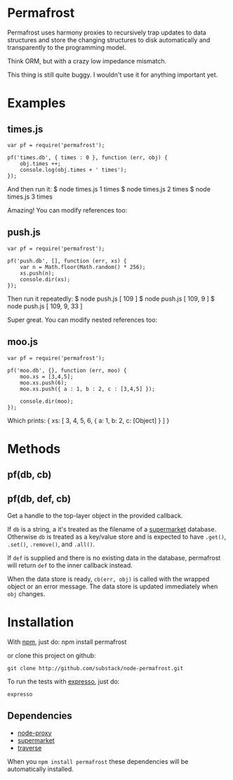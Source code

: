 Permafrost
==========

Permafrost uses harmony proxies to recursively trap updates to data structures
and store the changing structures to disk automatically and transparently to the
programming model.

Think ORM, but with a crazy low impedance mismatch.

This thing is still quite buggy. I wouldn't use it for anything important yet.

Examples
========

times.js
--------

    var pf = require('permafrost');
    
    pf('times.db', { times : 0 }, function (err, obj) {
        obj.times ++;
        console.log(obj.times + ' times');
    });

And then run it:
    $ node times.js 
    1 times
    $ node times.js 
    2 times
    $ node times.js 
    3 times

Amazing! You can modify references too:

push.js
-------

    var pf = require('permafrost');

    pf('push.db', [], function (err, xs) {
        var n = Math.floor(Math.random() * 256);
        xs.push(n);
        console.dir(xs);
    });

Then run it repeatedly:
    $ node push.js 
    [ 109 ]
    $ node push.js 
    [ 109, 9 ]
    $ node push.js 
    [ 109, 9, 33 ]

Super great. You can modify nested references too:

moo.js
------

    var pf = require('permafrost');
    
    pf('moo.db', {}, function (err, moo) {
        moo.xs = [3,4,5];
        moo.xs.push(6);
        moo.xs.push({ a : 1, b : 2, c : [3,4,5] });
        
        console.dir(moo);
    });

Which prints:
    { xs: [ 3, 4, 5, 6, { a: 1, b: 2, c: [Object] } ] }

Methods
=======

pf(db, cb)
----------
pf(db, def, cb)
---------------

Get a handle to the top-layer object in the provided callback.

If `db` is a string, a it's treated as the filename of a
[supermarket](https://github.com/pkrumins/node-supermarket)
database. Otherwise `db` is treated as a key/value store and is expected to have
`.get()`, `.set()`, `.remove()`, and `.all()`.

If `def` is supplied and there is no existing data in the database, permafrost
will return `def` to the inner callback instead.

When the data store is ready, `cb(err, obj)` is called with the wrapped object
or an error message. The data store is updated immediately when `obj` changes.

Installation
============

With [npm](http://github.com/isaacs/npm), just do:
    npm install permafrost

or clone this project on github:

    git clone http://github.com/substack/node-permafrost.git

To run the tests with [expresso](http://github.com/visionmedia/expresso),
just do:

    expresso

Dependencies
------------

* [node-proxy](https://github.com/brickysam26/node-proxy)
* [supermarket](https://github.com/pkrumins/node-supermarket)
* [traverse](https://github.com/pkrumins/node-supermarket)

When you `npm install permafrost` these dependencies will be automatically
installed.

